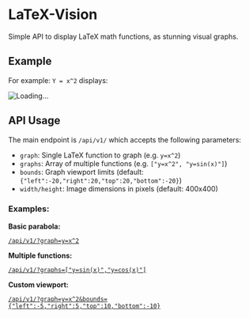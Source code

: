 # LaTeX-Vision
 Simple API to display LaTeX math functions, as stunning visual graphs.


## Example
For example: `Y = x^2` displays:

![Loading...](https://latex-vision.up.railway.app/api/v1)

## API Usage

The main endpoint is `/api/v1/` which accepts the following parameters:

- `graph`: Single LaTeX function to graph (e.g. `y=x^2`)
- `graphs`: Array of multiple functions (e.g. `["y=x^2", "y=sin(x)"]`) 
- `bounds`: Graph viewport limits (default: `{"left":-20,"right":20,"top":20,"bottom":-20}`)
- `width/height`: Image dimensions in pixels (default: 400x400)

### Examples:

**Basic parabola:**

[```/api/v1/?graph=y=x^2```](https://latex-vision.up.railway.app/api/v1/?graph=y=x^2)

**Multiple functions:**

[```/api/v1/?graphs=["y=sin(x)","y=cos(x)"]```](https://latex-vision.up.railway.app/api/v1/?graphs=["y=sin(x)","y=cos(x)"])

**Custom viewport:**

[```/api/v1/?graph=y=x^2&bounds={"left":-5,"right":5,"top":10,"bottom":-10}```](https://latex-vision.up.railway.app/api/v1/?graph=y=x^2&bounds={"left":-5,"right":5,"top":10,"bottom":-10})
